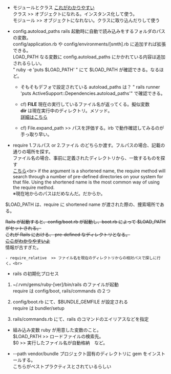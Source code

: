 + モジュールとクラス
[これがわかりやすい](https://qiita.com/fukumone/items/2dd4d2d1ce6ed05928de)<br>
クラス >> オブジェクトになれる。インスタンス化して使う。<br>
モジュール >> オブジェクトになれない。クラスに取り込んだりして使う<br>


+ config.autoload_paths
rails 起動時に自動で読み込みをするフォルダのパスの変数。<br>
config/application.rb や config/environments/[smth].rb に追加すれば拡張できる。<br>
LOAD_PATH なる変数に config.autoload_paths にかかれている内容は追加されるらしい。<br>
" ruby -e 'puts $LOAD_PATH' " にて $LOAD_PATH が確認できる。なるほど。<br>
	- そもそもデフォで設定されている autoload_paths は？
		" rails runner 'puts ActiveSupport::Dependencies.autoload_paths'" で確認できる。<br>


	- cf) __FILE__
		現在の実行しているファイル名が返ってくる。擬似変数<br>
		__dir__ は現在実行中のディレクトリ。メソッド。<br>
		[詳細はこちら](https://k-koh.hatenablog.com/entry/2019/12/20/143740)<br>

	- cf) File.expand_path >> パスを評価する。irb で動作確認してみるのが手っ取り早い。<br>

+ require
1.フルパス or 2.ファイル のどちらか渡す。フルパスの場合、記載の通りの場所を探す。<br>
ファイル名の場合、事前に定義されたディレクトリから、一致するものを探す<br>
[こちら](https://www.thoughtco.com/requre-method-2908199#:~:text=The%20require%20method%20takes%20the,look%20there%20for%20the%20file.)<br>
 if the argument is a shortened name, the require method will search through a number of pre-defined directories on your system for that file. Using the shortened name is the most common way of using the require method.<br>
※現在地からのパスはだめなんだ。だからか。<br>

$LOAD_PATH は、require に shortened name が渡された際の、捜索場所である。<br>

~~Rails が起動すると、config/boot.rb が起動し、boot.rb によって $LOAD_PATH がセットされる。<br>
これが Rails における、 pre-defined なディレクトリとなる。<br>
[ここがわかりやすいよ](https://stackoverflow.com/questions/417179/how-does-ruby-know-where-to-find-a-required-file)<br>~~
情報が古すぎた。

	- require_relative  >> ファイル名を現在のディレクトリからの相対パスで探しに行く。<br>


+ rails の初期化プロセス
1. ~/.rvm/gems/ruby-[ver]/bin/rails のファイルが起動<br>
	require は config/boot, rails/commands の２つ<br>

2. config/boot.rb にて、$BUNDLE_GEMFILE が設定される<br>
	require は bundler/setup<br>

3. rails/commands.rb にて、rails のコマンドのエイリアスなどを指定<br>


+ 組み込み変数
ruby が用意した変数のこと。<br>
$LOAD_PATH >> ロードファイルの検索先。<br>
$0 >> 実行したファイル名が自動格納　など。<br>

+ --path vendor/bundle
プロジェクト固有のディレクトリに gem をインストールする。<br>
こちらがベストプラクティスとされているらしい<br>





